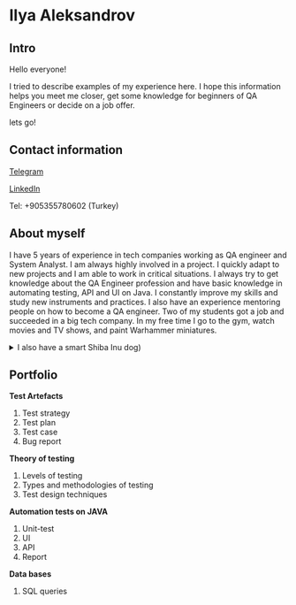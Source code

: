 # Ilya Aleksandrov

## Intro

Hello everyone!

I tried to describe examples of my experience here. I hope this information helps you meet me closer, get some knowledge for beginners of QA Engineers or decide on a job offer.

lets go!


## Contact information

[Telegram](https://t.me/JubeiKibagamy)

[LinkedIn](linkedin.com/in/imaqa)

Tel: +905355780602 (Turkey)

## About myself

I have 5 years of experience in tech companies working as QA engineer and System Analyst. I am always highly involved in a project. I quickly adapt to new projects and I am able to work in critical situations. I always try to get knowledge about the QA Engineer profession and have basic knowledge in automating testing, API and UI on Java. I constantly improve my skills and study new instruments and practices. I also have an experience mentoring people on how to become a QA engineer. Two of my students got a job and succeeded in a big tech company. In my free time I go to the gym, watch movies and TV shows, and paint Warhammer miniatures.

<details><summary>I also have a smart Shiba Inu dog)</summary>
<image src="/image/photoMyDog.jpg" alt="Smart Shiba-Inu dog"></image>
</details>

## Portfolio

**Test Artefacts**

1. Test strategy
2. Test plan
3. Test case
4. Bug report

**Theory of testing**

1. Levels of testing
2. Types and methodologies of testing
3. Test design techniques

**Automation tests on JAVA**

1. Unit-test
2. UI
3. API
4. Report

**Data bases**

1. SQL queries